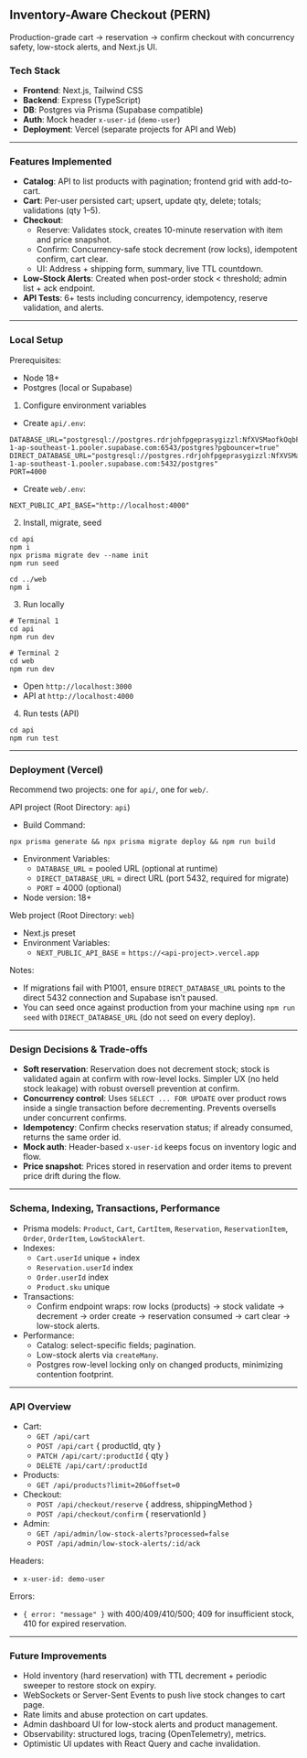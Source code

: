 ## Inventory-Aware Checkout (PERN)

Production-grade cart → reservation → confirm checkout with concurrency safety, low-stock alerts, and Next.js UI.

### Tech Stack
- **Frontend**: Next.js, Tailwind CSS
- **Backend**: Express (TypeScript)
- **DB**: Postgres via Prisma (Supabase compatible)
- **Auth**: Mock header `x-user-id` (`demo-user`)
- **Deployment**: Vercel (separate projects for API and Web)

---

### Features Implemented
- **Catalog**: API to list products with pagination; frontend grid with add-to-cart.
- **Cart**: Per-user persisted cart; upsert, update qty, delete; totals; validations (qty 1–5).
- **Checkout**:
  - Reserve: Validates stock, creates 10-minute reservation with item and price snapshot.
  - Confirm: Concurrency-safe stock decrement (row locks), idempotent confirm, cart clear.
  - UI: Address + shipping form, summary, live TTL countdown.
- **Low-Stock Alerts**: Created when post-order stock < threshold; admin list + ack endpoint.
- **API Tests**: 6+ tests including concurrency, idempotency, reserve validation, and alerts.

---

### Local Setup
Prerequisites:
- Node 18+
- Postgres (local or Supabase)

1) Configure environment variables
- Create `api/.env`:
```
DATABASE_URL="postgresql://postgres.rdrjohfpgeprasygizzl:NfXVSMaofkOqbFGB@aws-1-ap-southeast-1.pooler.supabase.com:6543/postgres?pgbouncer=true"
DIRECT_DATABASE_URL="postgresql://postgres.rdrjohfpgeprasygizzl:NfXVSMaofkOqbFGB@aws-1-ap-southeast-1.pooler.supabase.com:5432/postgres"
PORT=4000
```
- Create `web/.env`:
```
NEXT_PUBLIC_API_BASE="http://localhost:4000"
```

2) Install, migrate, seed
```
cd api
npm i
npx prisma migrate dev --name init
npm run seed

cd ../web
npm i
```

3) Run locally
```
# Terminal 1
cd api
npm run dev

# Terminal 2
cd web
npm run dev
```
- Open `http://localhost:3000`
- API at `http://localhost:4000`

4) Run tests (API)
```
cd api
npm run test
```

---

### Deployment (Vercel)
Recommend two projects: one for `api/`, one for `web/`.

API project (Root Directory: `api`)
- Build Command:
```
npx prisma generate && npx prisma migrate deploy && npm run build
```
- Environment Variables:
  - `DATABASE_URL` = pooled URL (optional at runtime)
  - `DIRECT_DATABASE_URL` = direct URL (port 5432, required for migrate)
  - `PORT` = 4000 (optional)
- Node version: 18+

Web project (Root Directory: `web`)
- Next.js preset
- Environment Variables:
  - `NEXT_PUBLIC_API_BASE` = `https://<api-project>.vercel.app`

Notes:
- If migrations fail with P1001, ensure `DIRECT_DATABASE_URL` points to the direct 5432 connection and Supabase isn’t paused.
- You can seed once against production from your machine using `npm run seed` with `DIRECT_DATABASE_URL` (do not seed on every deploy).

---

### Design Decisions & Trade-offs
- **Soft reservation**: Reservation does not decrement stock; stock is validated again at confirm with row-level locks. Simpler UX (no held stock leakage) with robust oversell prevention at confirm.
- **Concurrency control**: Uses `SELECT ... FOR UPDATE` over product rows inside a single transaction before decrementing. Prevents oversells under concurrent confirms.
- **Idempotency**: Confirm checks reservation status; if already consumed, returns the same order id.
- **Mock auth**: Header-based `x-user-id` keeps focus on inventory logic and flow.
- **Price snapshot**: Prices stored in reservation and order items to prevent price drift during the flow.

---

### Schema, Indexing, Transactions, Performance
- Prisma models: `Product`, `Cart`, `CartItem`, `Reservation`, `ReservationItem`, `Order`, `OrderItem`, `LowStockAlert`.
- Indexes:
  - `Cart.userId` unique + index
  - `Reservation.userId` index
  - `Order.userId` index
  - `Product.sku` unique
- Transactions:
  - Confirm endpoint wraps: row locks (products) → stock validate → decrement → order create → reservation consumed → cart clear → low-stock alerts.
- Performance:
  - Catalog: select-specific fields; pagination.
  - Low-stock alerts via `createMany`.
  - Postgres row-level locking only on changed products, minimizing contention footprint.

---

### API Overview
- Cart:
  - `GET /api/cart`
  - `POST /api/cart` { productId, qty }
  - `PATCH /api/cart/:productId` { qty }
  - `DELETE /api/cart/:productId`
- Products:
  - `GET /api/products?limit=20&offset=0`
- Checkout:
  - `POST /api/checkout/reserve` { address, shippingMethod }
  - `POST /api/checkout/confirm` { reservationId }
- Admin:
  - `GET /api/admin/low-stock-alerts?processed=false`
  - `POST /api/admin/low-stock-alerts/:id/ack`

Headers:
- `x-user-id: demo-user`

Errors:
- `{ error: "message" }` with 400/409/410/500; 409 for insufficient stock, 410 for expired reservation.

---

### Future Improvements
- Hold inventory (hard reservation) with TTL decrement + periodic sweeper to restore stock on expiry.
- WebSockets or Server-Sent Events to push live stock changes to cart page.
- Rate limits and abuse protection on cart updates.
- Admin dashboard UI for low-stock alerts and product management.
- Observability: structured logs, tracing (OpenTelemetry), metrics.
- Optimistic UI updates with React Query and cache invalidation.


